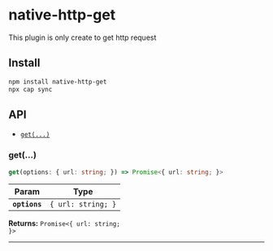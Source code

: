 # native-http-get

This plugin is only create to get http request

## Install

```bash
npm install native-http-get
npx cap sync
```

## API

<docgen-index>

* [`get(...)`](#get)

</docgen-index>

<docgen-api>
<!--Update the source file JSDoc comments and rerun docgen to update the docs below-->

### get(...)

```typescript
get(options: { url: string; }) => Promise<{ url: string; }>
```

| Param         | Type                          |
| ------------- | ----------------------------- |
| **`options`** | <code>{ url: string; }</code> |

**Returns:** <code>Promise&lt;{ url: string; }&gt;</code>

--------------------

</docgen-api>
